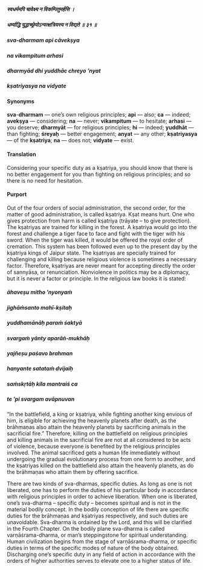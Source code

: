 ##### स्वधर्ममपि चावेक्ष्य न विकम्पितुमर्हसि ।
##### धर्म्याद्धि युद्धाच्छ्रेयोऽन्यत्क्षत्रियस्य न विद्यते ॥ ३१ ॥

##### sva-dharmam api cāvekṣya
##### na vikampitum arhasi
##### dharmyād dhi yuddhāc chreyo ’nyat
##### kṣatriyasya na vidyate

#### Synonyms

**sva**-**dharmam** — one’s own religious principles; **api** — also; **ca** — indeed; **avekṣya** — considering; **na** — never; **vikampitum** — to hesitate; **arhasi** — you deserve; **dharmyāt** — for religious principles; **hi** — indeed; **yuddhāt** — than fighting; **śreyaḥ** — better engagement; **anyat** — any other; **kṣatriyasya** — of the **kṣatriya**; **na** — does not; **vidyate** — exist.

#### Translation

Considering your specific duty as a kṣatriya, you should know that there is no better engagement for you than fighting on religious principles; and so there is no need for hesitation.

#### Purport

Out of the four orders of social administration, the second order, for the matter of good administration, is called kṣatriya. Kṣat means hurt. One who gives protection from harm is called kṣatriya (trāyate – to give protection). The kṣatriyas are trained for killing in the forest. A kṣatriya would go into the forest and challenge a tiger face to face and fight with the tiger with his sword. When the tiger was killed, it would be offered the royal order of cremation. This system has been followed even up to the present day by the kṣatriya kings of Jaipur state. The kṣatriyas are specially trained for challenging and killing because religious violence is sometimes a necessary factor. Therefore, kṣatriyas are never meant for accepting directly the order of sannyāsa, or renunciation. Nonviolence in politics may be a diplomacy, but it is never a factor or principle. In the religious law books it is stated:

##### āhaveṣu mitho ’nyonyaṁ
##### jighāṁsanto mahī-kṣitaḥ
##### yuddhamānāḥ paraṁ śaktyā
##### svargaṁ yānty aparāṅ-mukhāḥ

##### yajñeṣu paśavo brahman
##### hanyante satataṁ dvijaiḥ
##### saṁskṛtāḥ kila mantraiś ca
##### te ’pi svargam avāpnuvan

“In the battlefield, a king or kṣatriya, while fighting another king envious of him, is eligible for achieving the heavenly planets after death, as the brāhmaṇas also attain the heavenly planets by sacrificing animals in the sacrificial fire.” Therefore, killing on the battlefield on religious principles and killing animals in the sacrificial fire are not at all considered to be acts of violence, because everyone is benefited by the religious principles involved. The animal sacrificed gets a human life immediately without undergoing the gradual evolutionary process from one form to another, and the kṣatriyas killed on the battlefield also attain the heavenly planets, as do the brāhmaṇas who attain them by offering sacrifice.

There are two kinds of sva-dharmas, specific duties. As long as one is not liberated, one has to perform the duties of his particular body in accordance with religious principles in order to achieve liberation. When one is liberated, one’s sva-dharma – specific duty – becomes spiritual and is not in the material bodily concept. In the bodily conception of life there are specific duties for the brāhmaṇas and kṣatriyas respectively, and such duties are unavoidable. Sva-dharma is ordained by the Lord, and this will be clarified in the Fourth Chapter. On the bodily plane sva-dharma is called varṇāśrama-dharma, or man’s steppingstone for spiritual understanding. Human civilization begins from the stage of varṇāśrama-dharma, or specific duties in terms of the specific modes of nature of the body obtained. Discharging one’s specific duty in any field of action in accordance with the orders of higher authorities serves to elevate one to a higher status of life.